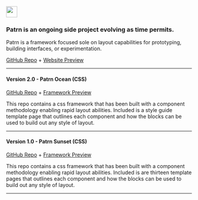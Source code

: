 # <a href="http://patrn.design/" target="_blank"><img src="https://patrn.netlify.app/assets/images/logo.svg" height="30" alt=""></a>

### Patrn is an ongoing side project evolving as time permits.

Patrn is a framework focused sole on layout capabilities for prototyping, building interfaces, or experimentation.

[GitHub Repo](https://github.com/davidbanthony/patrn.design) + [Website Preview]([https://patrn.design](https://patrn.netlify.app/))

------------

#### Version 2.0 - Patrn Ocean (CSS)

[GitHub Repo](https://github.com/davidbanthony/PATRN-ocean) + [Framework Preview](https://patrn-ocean.netlify.com/)


This repo contains a css framework that has been built with a component methodology enabling rapid layout abilities. Included is a style guide template page that outlines each component and how the blocks can be used to build out any style of layout.


------------

#### Version 1.0 - Patrn Sunset (CSS)

[GitHub Repo](https://github.com/davidbanthony/PATRN-sunset) + [Framework Preview](https://patrn-sunset.netlify.com/)

This repo contains a css framework that has been built with a component methodology enabling rapid layout abilities. Included is are thirteen template pages that outlines each component and how the blocks can be used to build out any style of layout.

------------
